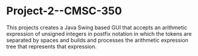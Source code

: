 # Project-2--CMSC-350
This projects creates a Java Swing based GUI that accepts an arithmetic expression of unsigned integers in postfix notation in which the tokens are separated by spaces and builds and processes the arithmetic expression tree that represents that expression.
